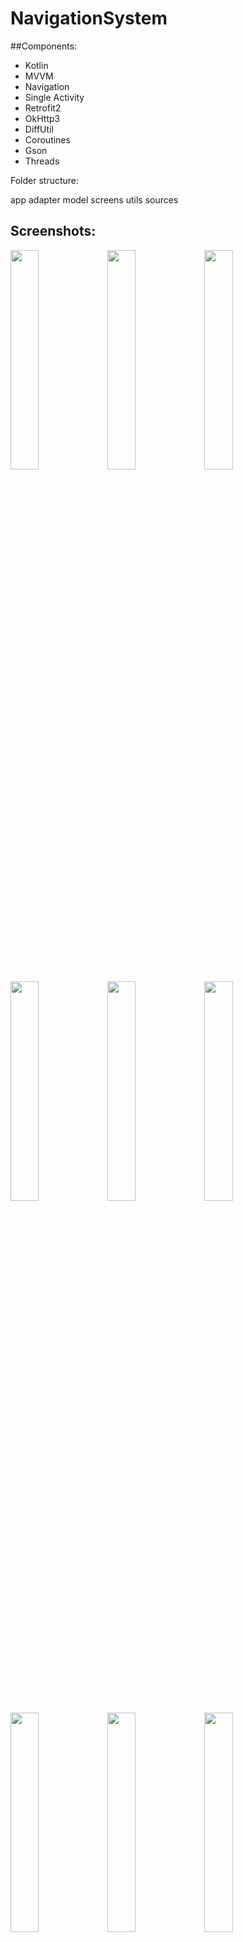 # NavigationSystem

##Components:

- Kotlin
- MVVM
- Navigation
- Single Activity
- Retrofit2
- OkHttp3
- DiffUtil
- Coroutines
- Gson
- Threads

Folder structure:

app adapter
    model
    screens
    utils
    sources

## Screenshots:

<img src="https://user-images.githubusercontent.com/14277702/199748104-18d6b9ef-0bee-400e-bbfd-6c143694bc7e.jpg" width="30%" height="30%"> 
<img src="https://user-images.githubusercontent.com/14277702/199748143-82a18cc1-22c9-472b-b52e-4d2a16fd84bf.jpg" width="30%" height="30%"> 
<img src="https://user-images.githubusercontent.com/14277702/199748171-45ae14d3-8b6d-4512-8208-f2b68207bbb7.jpg" width="30%" height="30%"> 
<img src="https://user-images.githubusercontent.com/14277702/199748193-bfb4eb1c-275a-4a21-8f69-858a8f394bf4.jpg" width="30%" height="30%"> 
<img src="https://user-images.githubusercontent.com/14277702/199748223-b91a5daf-bd35-48fb-8c77-05d82b4cc6dc.jpg" width="30%" height="30%"> 
<img src="https://user-images.githubusercontent.com/14277702/199748241-de7b4849-0037-4adc-aa7c-d7c3335eb1e1.jpg" width="30%" height="30%"> 
<img src="https://user-images.githubusercontent.com/14277702/199748261-c3a3c065-3ec1-4c27-bf21-ac401793a663.jpg" width="30%" height="30%"> 
<img src="https://user-images.githubusercontent.com/14277702/199748278-267fba19-6a92-44bc-8aaf-6efa72ac6a67.jpg" width="30%" height="30%"> 
<img src="https://user-images.githubusercontent.com/14277702/199748311-c2299123-dc83-4aa0-b9ec-dd135af6bc89.jpg" width="30%" height="30%">

